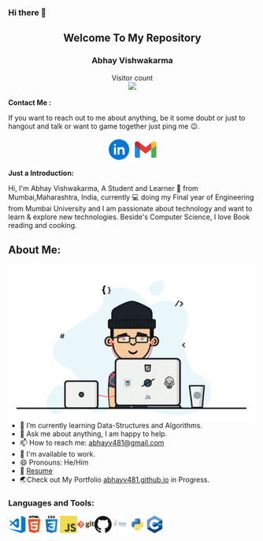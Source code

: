 ### Hi there 👋

<p align="center">
 <h2 align="center">Welcome To My Repository</h2>
 <h3 align="center">Abhay Vishwakarma </h3>
</p>

<p align="center"> 
  Visitor count<br>
  <img src="https://profile-counter.glitch.me/abhayv481/count.svg" />
</p>

**Contact Me :**

If you want to reach out to me about anything, be it some doubt or just to hangout and talk or want to game together just ping me 😉.
<p align="center">
 <a href="https://www.linkedin.com/in/abhayv481/" target="blank"><img align="center" src="https://github.com/vabhay28/vabhay28/blob/main/resources/linkedin.svg" alt="linkedin.com/in/abhayv481" height="50" width="50" /></a>
  <a href="mailto:abhayv481@gmail.com" target="blank"><img align="center" src="https://github.com/vabhay28/vabhay28/blob/main/resources/gmail.svg" alt="abhayv481@gmail.com" height="50" width="50" /></a>
</p>

**Just a Introduction:**

Hi, I'm Abhay Vishwakarma, A Student and Learner 🚀 from Mumbai,Maharashtra, India, currently 💻 doing my Final year of Engineering from Mumbai University and I am passionate about technology and want to learn & explore new technologies. Beside's Computer Science, I love Book reading and cooking.


## About Me:

  <img align="right" alt="GIF" src="https://github.com/vabhay28/vabhay28/blob/main/resources/developer.gif" width="550" />
  
- 🌱 I’m currently learning Data-Structures and Algorithms.
- 💬 Ask me about anything, I am happy to help.
- 📫 How to reach me: abhayv481@gmail.com
- 🏢 I'm available to work.
- 😄 Pronouns: He/Him
- 📝 [Resume](https://github.com/vabhay28/vabhay28/blob/main/resources/AbhayResumeFinal.pdf)
- 🌏Check out My Portfolio [abhayv481.github.io](https://abhayv481.github.io/) in Progress.

### Languages and Tools: 

<img align="left" alt="Visual Studio Code" width="35px" src="https://raw.githubusercontent.com/github/explore/80688e429a7d4ef2fca1e82350fe8e3517d3494d/topics/visual-studio-code/visual-studio-code.png" />
<img align="left" alt="HTML5" width="35px" src="https://raw.githubusercontent.com/github/explore/80688e429a7d4ef2fca1e82350fe8e3517d3494d/topics/html/html.png" />
<img align="left" alt="CSS3" width="35px" src="https://raw.githubusercontent.com/github/explore/80688e429a7d4ef2fca1e82350fe8e3517d3494d/topics/css/css.png" />
<img align="left" alt="JavaScript" width="35px" src="https://raw.githubusercontent.com/github/explore/80688e429a7d4ef2fca1e82350fe8e3517d3494d/topics/javascript/javascript.png" />
<img align="left" alt="Git" width="35px" src="https://raw.githubusercontent.com/github/explore/80688e429a7d4ef2fca1e82350fe8e3517d3494d/topics/git/git.png" />
<img align="left" alt="GitHub" width="35px" src="https://raw.githubusercontent.com/github/explore/78df643247d429f6cc873026c0622819ad797942/topics/github/github.png" />
<img align="left" alt="Java" width="35px" src="https://raw.githubusercontent.com/github/explore/80688e429a7d4ef2fca1e82350fe8e3517d3494d/topics/java/java.png" />
<img align="left" alt="HTML5" width="35px" src="https://raw.githubusercontent.com/github/explore/80688e429a7d4ef2fca1e82350fe8e3517d3494d/topics/python/python.png" />
<img align="left" alt="HTML5" width="35px" src="https://raw.githubusercontent.com/github/explore/80688e429a7d4ef2fca1e82350fe8e3517d3494d/topics/cpp/cpp.png" />
<br>
